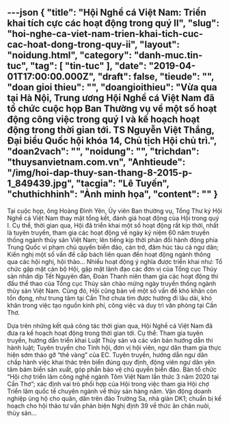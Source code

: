 ---json
{
    "title": "Hội Nghề cá Việt Nam: Triển khai tích cực các hoạt động trong quý II",
    "slug": "hoi-nghe-ca-viet-nam-trien-khai-tich-cuc-cac-hoat-dong-trong-quy-ii",
    "layout": "noidung.html",
    "category": "danh-muc.tin-tuc",
    "tag": [
        "tin-tuc"
    ],
    "date": "2019-04-01T17:00:00.000Z",
    "draft": false,
    "tieude": "",
    "doan gioi thieu": "",
    "doangioithieu": "Vừa qua tại Hà Nội, Trung ương Hội Nghề cá Việt Nam đã tổ chức cuộc họp Ban Thường vụ về một số hoạt động công việc trong quý I và kế hoạch hoạt động trong thời gian tới. TS Nguyễn Việt Thắng, Đại biểu Quốc hội khóa 14, Chủ tịch Hội chủ trì.",
    "doan2vach": "",
    "noidung": "",
    "trichdan": "thuysanvietnam.com.vn",
    "Anhtieude": "/img/hoi-dap-thuy-san-thang-8-2015-p-1_849439.jpg",
    "tacgia": "Lê Tuyến",
    "chuthichhinh": "Ảnh minh họa",
    "__content__": ""
}
---
<p>Tại cuộc họp, &ocirc;ng Ho&agrave;ng Đ&igrave;nh Y&ecirc;n, Ủy vi&ecirc;n Ban thường vụ, Tổng Thư k&yacute; Hội Nghề c&aacute; Việt Nam thay mặt tổng kết, đ&aacute;nh gi&aacute; hoạt động của Hội trong qu&yacute; I. Cụ thể, thời gian qua, Hội đ&atilde; triển khai một số hoạt động rất kịp thời, nhất l&agrave; tuy&ecirc;n truyền, tham gia c&aacute;c hoạt động về ng&agrave;y kỷ niệm 60 năm truyền thống ng&agrave;nh thủy sản Việt Nam; l&ecirc;n tiếng kịp thời phản đối h&agrave;nh động ph&iacute;a Trung Quốc vi phạm chủ quyền biển đảo, cản trở, đ&acirc;m h&uacute;c t&agrave;u c&aacute; ngư d&acirc;n; Kiến nghị một số vấn đề cấp b&aacute;ch li&ecirc;n quan đến hoạt động ng&agrave;nh th&ocirc;ng qua c&aacute;c hội nghị, hội thảo&hellip; Nhiều hoạt động &yacute; nghĩa được triển khai như: Tổ chức gặp mặt c&aacute;n bộ Hội, gặp mặt l&atilde;nh đạo c&aacute;c đơn vị của Tổng cục Thủy sản nh&acirc;n dịp Tết Nguy&ecirc;n đ&aacute;n, Đo&agrave;n Thanh ni&ecirc;n tham gia c&aacute;c hoạt động thi đấu thể thao của Tổng cục Thủy sản ch&agrave;o mừng ng&agrave;y truyền thống ng&agrave;nh thủy sản Việt Nam. C&ugrave;ng đ&oacute;, Hội cũng b&agrave;n về một số vấn đề kh&oacute; khăn c&ograve;n tồn đọng, như trung t&acirc;m tại Cần Thơ chưa t&igrave;m được hướng đi l&acirc;u d&agrave;i, kh&oacute; khăn trong việc tạo nguồn kinh ph&iacute;, c&ocirc;ng việc v&agrave; duy tr&igrave; văn ph&ograve;ng tại Cần Thơ.</p>

<p>Dựa tr&ecirc;n những kết quả c&ocirc;ng t&aacute;c thời gian qua, Hội Nghề c&aacute; Việt Nam đ&atilde; đưa ra kế hoạch hoạt động trong thời gian tới.&nbsp;Cụ thể: Tham gia tuy&ecirc;n truyền, hướng dẫn triển khai Luật Thủy sản v&agrave; c&aacute;c văn bản hướng dẫn thi h&agrave;nh luật; Tuy&ecirc;n truyền cho Tỉnh hội, đơn vị hội vi&ecirc;n, ngư d&acirc;n tham gia thực hiện sớm th&aacute;o gỡ &ldquo;thẻ v&agrave;ng&rdquo; của EC. Tuy&ecirc;n truyền, hướng dẫn ngư d&acirc;n chấp h&agrave;nh việc khai th&aacute;c tr&ecirc;n biển đ&uacute;ng quy định, động vi&ecirc;n ngư d&acirc;n y&ecirc;n t&acirc;m b&aacute;m biển sản xuất, g&oacute;p phần bảo vệ chủ quyền biển đảo. B&agrave;n tổ chức &ldquo;Hội chợ triển l&atilde;m c&ocirc;ng nghệ ng&agrave;nh T&ocirc;m Việt Nam lần thức 3 năm 2020 tại Cần Thơ&rdquo;; x&aacute;c định vai tr&ograve; phối hợp của Hội trong việc tham gia Hội chợ Triển l&atilde;m quốc tế chuy&ecirc;n ng&agrave;nh về thủy sản h&agrave;ng năm. Vận động doanh nghiệp ủng hộ cho qu&acirc;n, d&acirc;n tr&ecirc;n đảo Trường Sa, nh&agrave; gi&agrave;n DK1; chuẩn bị kế hoạch cho hội thảo tư vấn phản biện Nghị định 39 về thức ăn chăn nu&ocirc;i, thủy sản&hellip;</p>
